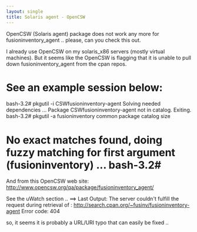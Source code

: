 ```yaml
---
layout: single
title: Solaris agent - OpenCSW
---
```


OpenCSW (Solaris agent) package does not work any more for fusioninventory_agent  .. please, can you check this out.

I already use OpenCSW on my solaris_x86 servers (mostly virtual machines).  But it seems like the OpenCSW is flagging that it is unable to pull down fusioninventory_agent from the cpan repos.

See an example session below:
================================
bash-3.2# pkgutil -i CSWfusioninventory-agent
Solving needed dependencies ...
Package CSWfusioninventory-agent not in catalog. Exiting.
bash-3.2# pkgutil -a fusioninventory
common               package              catalog                        size

No exact matches found, doing fuzzy matching for first argument (fusioninventory) ...
bash-3.2#
========================================
And from this OpenCSW web site:
http://www.opencsw.org/qa/package/fusioninventory_agent/

See the uWatch section .. ==> Last Output:
The server couldn't fulfill the request during retrieval of : http://search.cpan.org/~fusinv/fusioninventory-agent Error code: 404

so, it seems it is probably a URL/URI typo that can easily be fixed .. 
